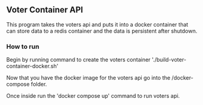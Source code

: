 ## Voter Container API

This program takes the voters api and puts it into a docker container that can store data to a redis container and the data is persistent after shutdown.

### How to run

Begin by running command to create the voters container './build-voter-container-docker.sh'

Now that you have the docker image for the voters api go into the /docker-compose folder.

Once inside run the 'docker compose up' command to run voters api.